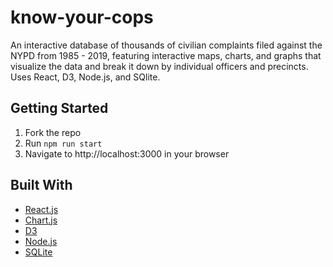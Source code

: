 # know-your-cops

An interactive database of thousands of civilian complaints filed against the NYPD from 1985 - 2019, featuring interactive maps, charts, and graphs that visualize the data and break it down by individual officers and precincts. Uses React, D3, Node.js, and SQlite.

## Getting Started

1. Fork the repo
2. Run ```npm run start```
3. Navigate to http://localhost:3000 in your browser

## Built With

* [React.js](https://reactjs.org/)
* [Chart.js](https://www.chartjs.org/)
* [D3](https://d3js.org/)
* [Node.js](https://nodejs.org/en/)
* [SQLite](https://www.sqlite.org/index.html)
